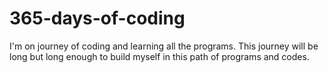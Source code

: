 # 365-days-of-coding
I'm on journey of coding and learning all the programs. This journey will be long but long enough to build myself in this path of programs and codes. 
